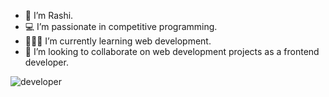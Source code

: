 
- 👋 I’m Rashi. 
- 💻 I’m passionate in competitive programming.
- 👩🏻‍💻 I’m currently learning web development.
- 🤝 I’m looking to collaborate on web development projects as a frontend developer.

![developer](https://user-images.githubusercontent.com/111111887/209569894-4f7650e6-64f8-4cc5-b24f-8372e8a82e7e.png)

